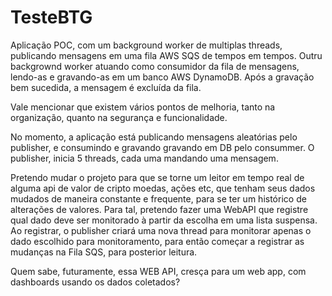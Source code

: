 # TesteBTG

Aplicação POC, com um background worker de multiplas threads, publicando mensagens em uma fila AWS SQS de tempos em tempos.
Outru backgrownd worker atuando como consumidor da fila de mensagens, lendo-as e gravando-as em um banco AWS DynamoDB. Após a gravação bem sucedida, a mensagem é excluída da fila.

Vale mencionar que existem vários pontos de melhoria, tanto na organização, quanto na segurança e funcionalidade.

No momento, a aplicação está publicando mensagens aleatórias pelo publisher, e consumindo e gravando gravando em DB pelo consummer.
O publisher, inicia 5 threads, cada uma mandando uma mensagem.

Pretendo mudar o projeto para que se torne um leitor em tempo real de alguma api de valor de cripto moedas, ações etc, que tenham seus dados mudados de maneira constante e frequente, para se ter um histórico de alterações de valores.
Para tal, pretendo fazer uma WebAPI que registre qual dado deve ser monitorado à partir da escolha em uma lista suspensa.
Ao registrar, o publisher criará uma nova thread para monitorar apenas o dado escolhido para monitoramento, para então começar a registrar as mudanças na Fila SQS, para posterior leitura.

Quem sabe, futuramente, essa WEB API, cresça para um web app, com dashboards usando os dados coletados?
